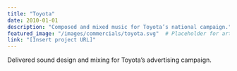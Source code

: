 ```yaml
---
title: "Toyota"
date: 2010-01-01
description: "Composed and mixed music for Toyota’s national campaign."
featured_image: "/images/commercials/toyota.svg"  # Placeholder for artwork
link: "[Insert project URL]"
---
```

Delivered sound design and mixing for Toyota’s advertising campaign.